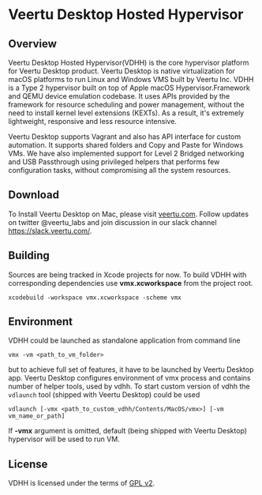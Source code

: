 # Veertu Desktop Hosted Hypervisor

## Overview

Veertu Desktop Hosted Hypervisor(VDHH) is the core hypervisor platform for
Veertu Desktop product.
Veertu Desktop is native virtualization for macOS
platforms to run Linux and Windows VMS built by Veertu Inc. VDHH is a Type 2
hypervisor built on top of Apple macOS Hypervisor.Framework and QEMU device emulation codebase. It uses APIs
provided by the framework for resource scheduling and power management, without
the need to install kernel level extensions (KEXTs). As a result, it's extremely
lightweight, responsive and less resource intensive.

Veertu Desktop supports Vagrant and also has API interface for custom automation.
It supports shared folders and Copy and Paste for Windows VMs. We have also
implemented support for Level 2 Bridged networking and USB Passthrough using
privileged helpers that performs few configuration tasks, without compromising
all the system resources.

## Download

To Install Veertu Desktop on Mac, please visit [veertu.com](https://veertu.com). Follow updates on twitter @veertu_labs and join discussion in our slack channel https://slack.veertu.com/.

## Building

Sources are being tracked in Xcode projects for now. To build VDHH with
corresponding dependencies use __vmx.xcworkspace__ from the project root.

```
xcodebuild -workspace vmx.xcworkspace -scheme vmx
```

## Environment

VDHH could be launched as standalone application from command line

```
vmx -vm <path_to_vm_folder>
```

but to achieve full set of features, it have to be launched by Veertu Desktop
app. Veertu Desktop configures environment of vmx process and contains number of
helper tools, used by vdhh. To start custom version of vdhh the `vdlaunch` tool
(shipped with Veertu Desktop) could be used

```
vdlaunch [-vmx <path_to_custom_vdhh/Contents/MacOS/vmx>] [-vm vm_name_or_path]
```

If __-vmx__ argument is omitted, default (being shipped with Veertu Desktop)
hypervisor will be used to run VM.

## License

VDHH is licensed under the terms of [GPL v2](https://www.gnu.org/licenses/old-licenses/gpl-2.0.html).
